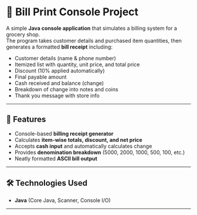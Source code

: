 # 🧾 Bill Print Console Project  

A simple **Java console application** that simulates a billing system for a grocery shop.  
The program takes customer details and purchased item quantities, then generates a formatted **bill receipt** including:  

- Customer details (name & phone number)  
- Itemized list with quantity, unit price, and total price  
- Discount (10% applied automatically)  
- Final payable amount  
- Cash received and balance (change)  
- Breakdown of change into notes and coins  
- Thank you message with store info  

---

## 📌 Features
- Console-based **billing receipt generator**  
- Calculates **item-wise totals, discount, and net price**  
- Accepts **cash input** and automatically calculates change  
- Provides **denomination breakdown** (5000, 2000, 1000, 500, 100, etc.)  
- Neatly formatted **ASCII bill output**  

---

## 🛠 Technologies Used
- **Java** (Core Java, Scanner, Console I/O)  

---
